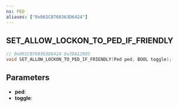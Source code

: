 ```yaml
---
ns: PED
aliases: ["0x061CB768363D6424"]
---
```

## SET_ALLOW_LOCKON_TO_PED_IF_FRIENDLY

```c
// 0x061CB768363D6424 0x7DA12905
void SET_ALLOW_LOCKON_TO_PED_IF_FRIENDLY(Ped ped, BOOL toggle);
```


## Parameters
* **ped**: 
* **toggle**: 

